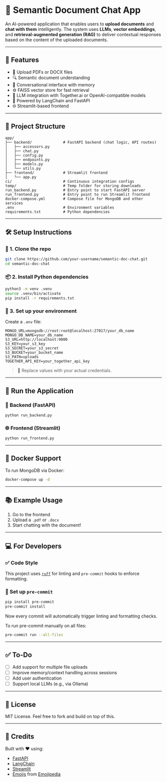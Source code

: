 # 🧠 Semantic Document Chat App

An AI-powered application that enables users to **upload documents** and **chat with them** intelligently. The system uses **LLMs**, **vector embeddings**, and **retrieval-augmented generation (RAG)** to deliver contextual responses based on the content of the uploaded documents.

---

## 🚀 Features

- 📄 Upload PDFs or DOCX files  
- 🔍 Semantic document understanding  
- 💬 Conversational interface with memory  
- ⚙️ FAISS vector store for fast retrieval  
- 🤖 LLM integration with Together.ai or OpenAI-compatible models  
- 🧠 Powered by LangChain and FastAPI  
- 🌐 Streamlit-based frontend  

---

## 📁 Project Structure

```
app/
├── backend/              # FastAPI backend (chat logic, API routes)
│   ├── accessors.py
│   ├── chat.py
│   ├── config.py
│   ├── endpoints.py
│   ├── models.py
│   └── utils.py
├── frontend/             # Streamlit frontend
│   └── app.py
ci/                       # Continuous integration configs
temp/                     # Temp folder for storing downloads
run_backend.py            # Entry point to start FastAPI server
run_frontend.py           # Entry point to run Streamlit frontend
docker-compose.yml        # Compose file for MongoDB and other services
.env                      # Environment variables
requirements.txt          # Python dependencies
```

---

## 🛠️ Setup Instructions

### 🔧 1. Clone the repo

```bash
git clone https://github.com/your-username/semantic-doc-chat.git
cd semantic-doc-chat
```

### 📦 2. Install Python dependencies

```bash
python3 -m venv .venv
source .venv/bin/activate
pip install -r requirements.txt
```

### 🧪 3. Set up your environment

Create a `.env` file:

```env
MONGO_URL=mongodb://root:root@localhost:27017/your_db_name
MONGO_DB_NAME=your_db_name
S3_URL=http://localhost:9000
S3_KEY=your_s3_key
S3_SECRET=your_s3_secret
S3_BUCKET=your_bucket_name
S3_PATH=uploads
TOGETHER_API_KEY=your_together_api_key
```

> 🔐 Replace values with your actual credentials.

---

## 🧬 Run the Application

### 🚀 Backend (FastAPI)

```bash
python run_backend.py
```

### 🌐 Frontend (Streamlit)

```bash
python run_frontend.py
```

---

## 🐳 Docker Support

To run MongoDB via Docker:

```bash
docker-compose up -d
```

---

## 📚 Example Usage

1. Go to the frontend  
2. Upload a `.pdf` or `.docx`  
3. Start chatting with the document!  

---

## 💻 For Developers

### ✅ Code Style

This project uses [`ruff`](https://docs.astral.sh/ruff/) for linting and `pre-commit` hooks to enforce formatting.

### 🔧 Set up `pre-commit`

```bash
pip install pre-commit
pre-commit install
```

Now every commit will automatically trigger linting and formatting checks.

To run pre-commit manually on all files:

```bash
pre-commit run --all-files
```

---

## ✅ To-Do

- [ ] Add support for multiple file uploads  
- [ ] Improve memory/context handling across sessions  
- [ ] Add user authentication  
- [ ] Support local LLMs (e.g., via Ollama)

---

## 📄 License

MIT License. Feel free to fork and build on top of this.

---

## 💬 Credits

Built with ❤️ using:
- [FastAPI](https://fastapi.tiangolo.com/)
- [LangChain](https://www.langchain.com/)
- [Streamlit](https://streamlit.io/)
- [Emojis](https://emojipedia.org/) from [Emojipedia](https://emojipedia.org/)
